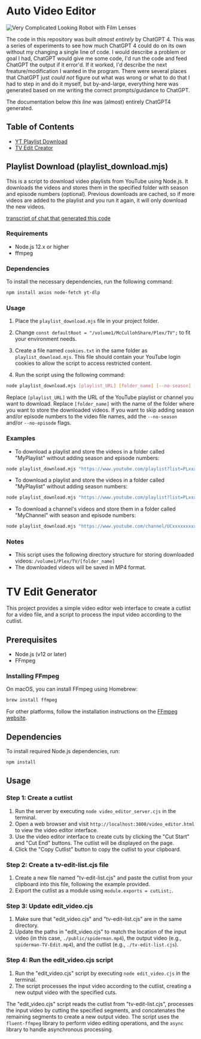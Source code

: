 # Auto Video Editor

![Very Complicated Looking Robot with Film Lenses](./public/imgs/very_complicated_looking_robot_with_film_lenses_a_04c8cd82-bf63-4300-b686-be77e8f06ee8.png)

The code in this repository was built _almost entirely_ by ChatGPT 4. This was a series of experiments to see how much ChatGPT 4 could do on its own without my changing a single line of code. I would describe a problem or goal I had, ChatGPT would give me some code, I'd run the code and feed ChatGPT the output if it error'd. If it worked, I'd describe the next freature/modification I wanted in the program. There were several places that ChatGPT just _could not_ figure out what was wrong or what to do that I had to step in and do it myself, but by-and-large, everything here was generated based on me writing the correct prompts/guidance to ChatGPT.

The documentation below _this line_ was (almost) entirely ChatGPT4 generated.

## Table of Contents
- [YT Playlist Download](#playlist-download-playlist_downloadmjs)
- [TV Edit Creator](#tv-edit-generator)

## Playlist Download (playlist_download.mjs)

This is a script to download video playlists from YouTube using Node.js. It downloads the videos and stores them in the specified folder with season and episode numbers (optional). Previous downloads are cached, so if more videos are added to the playlist and you run it again, it will only download the new videos.

[transcript of chat that generated this code](./chatgpttranscript-playlist_download.pdf)

### Requirements

- Node.js 12.x or higher
- ffmpeg

### Dependencies

To install the necessary dependencies, run the following command:

```bash
npm install axios node-fetch yt-dlp
```

### Usage

1. Place the `playlist_download.mjs` file in your project folder.

2. Change `const defaultRoot = "/volume1/McCullohShare/Plex/TV";` to fit your environment needs.

3. Create a file named `cookies.txt` in the same folder as `playlist_download.mjs`. This file should contain your YouTube login cookies to allow the script to access restricted content.

4. Run the script using the following command:

```bash
node playlist_download.mjs [playlist_URL] [folder_name] [--no-season] [--no-episode]
```

Replace `[playlist_URL]` with the URL of the YouTube playlist or channel you want to download. Replace `[folder_name]` with the name of the folder where you want to store the downloaded videos. If you want to skip adding season and/or episode numbers to the video file names, add the `--no-season` and/or `--no-episode` flags.

### Examples

- To download a playlist and store the videos in a folder called "MyPlaylist" without adding season and episode numbers:

```bash
node playlist_download.mjs "https://www.youtube.com/playlist?list=PLxxxxxxxxxxxxxxx" "MyPlaylist" --no-episode
```

- To download a playlist and store the videos in a folder called "MyPlaylist" without adding season numbers:

```bash
node playlist_download.mjs "https://www.youtube.com/playlist?list=PLxxxxxxxxxxxxxxx" "MyPlaylist" --no-season
```

- To download a channel's videos and store them in a folder called "MyChannel" with season and episode numbers:

```bash
node playlist_download.mjs "https://www.youtube.com/channel/UCxxxxxxxxxxxxxxx/videos" "MyChannel"
```

### Notes

- This script uses the following directory structure for storing downloaded videos: `/volume1/Plex/TV/[folder_name]`
- The downloaded videos will be saved in MP4 format.


# TV Edit Generator

This project provides a simple video editor web interface to create a cutlist for a video file, and a script to process the input video according to the cutlist.

## Prerequisites

- Node.js (v12 or later)
- FFmpeg

### Installing FFmpeg

On macOS, you can install FFmpeg using Homebrew:

```bash
brew install ffmpeg
```

For other platforms, follow the installation instructions on the [FFmpeg website](https://ffmpeg.org/download.html).

## Dependencies

To install required Node.js dependencies, run:

```bash
npm install
```

## Usage

### Step 1: Create a cutlist

1. Run the server by executing `node video_editor_server.cjs` in the terminal.
2. Open a web browser and visit `http://localhost:3000/video_editor.html` to view the video editor interface.
3. Use the video editor interface to create cuts by clicking the "Cut Start" and "Cut End" buttons. The cutlist will be displayed on the page.
4. Click the "Copy Cutlist" button to copy the cutlist to your clipboard.

### Step 2: Create a tv-edit-list.cjs file

1. Create a new file named "tv-edit-list.cjs" and paste the cutlist from your clipboard into this file, following the example provided.
2. Export the cutlist as a module using `module.exports = cutList;`.

### Step 3: Update edit_video.cjs

1. Make sure that "edit_video.cjs" and "tv-edit-list.cjs" are in the same directory.
2. Update the paths in "edit_video.cjs" to match the location of the input video (in this case, `./public/spiderman.mp4`), the output video (e.g., `spiderman-TV-Edit.mp4`), and the cutlist (e.g., `./tv-edit-list.cjs`).

### Step 4: Run the edit_video.cjs script

1. Run the "edit_video.cjs" script by executing `node edit_video.cjs` in the terminal.
2. The script processes the input video according to the cutlist, creating a new output video with the specified cuts.

The "edit_video.cjs" script reads the cutlist from "tv-edit-list.cjs", processes the input video by cutting the specified segments, and concatenates the remaining segments to create a new output video. The script uses the `fluent-ffmpeg` library to perform video editing operations, and the `async` library to handle asynchronous processing.




